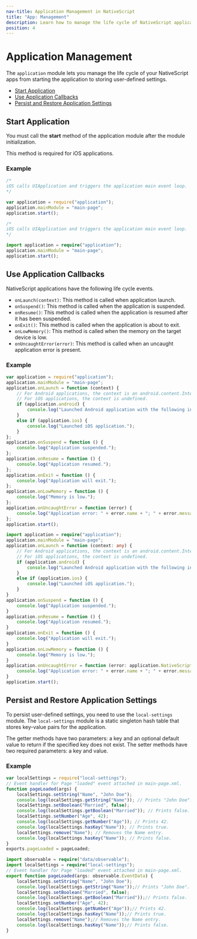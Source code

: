 ```yaml
---
nav-title: Application Management in NativeScript
title: "App: Management"
description: Learn how to manage the life cycle of NativeScript applications from application start to storing user-defined settings.
position: 4
---
```


# Application Management

The `application` module lets you manage the life cycle of your NativeScript apps from starting the application to storing user-defined settings.

* [Start Application](#start-application)
* [Use Application Callbacks](#use-application-callbacks)
* [Persist and Restore Application Settings](#persist-and-restore-application-settings)

## Start Application

You must call the **start** method of the application module after the module initialization. 

This method is required for iOS applications. 

### Example

``` JavaScript
/*
iOS calls UIApplication and triggers the application main event loop.
*/

var application = require("application");
application.mainModule = "main-page";
application.start();
```
``` TypeScript
/*
iOS calls UIApplication and triggers the application main event loop.
*/

import application = require("application");
application.mainModule = "main-page";
application.start();
```

## Use Application Callbacks

NativeScript applications have the following life cycle events.

+ `onLaunch(context)`: This method is called when application launch.
+ `onSuspend()`: This method is called when the application is suspended.
+ `onResume()`: This method is called when the application is resumed after it has been suspended.
+ `onExit()`: This method is called when the application is about to exit.
+ `onLowMemory()`: This method is called when the memory on the target device is low.
+ `onUncaughtError(error)`: This method is called when an uncaught application error is present.

### Example

``` JavaScript
var application = require("application");
application.mainModule = "main-page";
application.onLaunch = function (context) {
    // For Android applications, the context is an android.content.Intent class.
    // For iOS applications, the context is undefined.
    if (application.android) {
        console.log("Launched Android application with the following intent: " + context + ".");
    }
    else if (application.ios) {
        console.log("Launched iOS application.");
    }
};
application.onSuspend = function () {
    console.log("Application suspended.");
};
application.onResume = function () {
    console.log("Application resumed.");
};
application.onExit = function () {
    console.log("Application will exit.");
};
application.onLowMemory = function () {
    console.log("Memory is low.");
};
application.onUncaughtError = function (error) {
    console.log("Application error: " + error.name + "; " + error.message + "; " + error.nativeError);
};
application.start();
```
``` TypeScript
import application = require("application");
application.mainModule = "main-page";
application.onLaunch = function (context: any) {
    // For Android applications, the context is an android.content.Intent class.
    // For iOS applications, the context is undefined.
    if (application.android) {
        console.log("Launched Android application with the following intent: " + context + ".");
    }
    else if (application.ios) {
        console.log("Launched iOS application.");
    }
}
application.onSuspend = function () {
    console.log("Application suspended.");
}
application.onResume = function () {
    console.log("Application resumed.");
}
application.onExit = function () {
    console.log("Application will exit.");
}
application.onLowMemory = function () {
    console.log("Memory is low.");
}
application.onUncaughtError = function (error: application.NativeScriptError) {
    console.log("Application error: " + error.name + "; " + error.message + "; " + error.nativeError);
}
application.start();
```

## Persist and Restore Application Settings

To persist user-defined settings, you need to use the `local-settings` module. The `local-settings` module is a static singleton hash table that stores key-value pairs for the application. 

The getter methods have two parameters: a key and an optional default value to return if the specified key does not exist.
The setter methods have two required parameters: a key and value. 

### Example

``` JavaScript
var localSettings = require("local-settings");
// Event handler for Page "loaded" event attached in main-page.xml.
function pageLoaded(args) {
    localSettings.setString("Name", "John Doe");
    console.log(localSettings.getString("Name")); // Prints "John Doe".
    localSettings.setBoolean("Married", false);
    console.log(localSettings.getBoolean("Married")); // Prints false.
    localSettings.setNumber("Age", 42);
    console.log(localSettings.getNumber("Age")); // Prints 42.
    console.log(localSettings.hasKey("Name")); // Prints true.
    localSettings.remove("Name"); // Removes the Name entry.
    console.log(localSettings.hasKey("Name")); // Prints false.
}
exports.pageLoaded = pageLoaded;
```
``` TypeScript
import observable = require("data/observable");
import localSettings = require("local-settings");
// Event handler for Page "loaded" event attached in main-page.xml.
export function pageLoaded(args: observable.EventData) {
    localSettings.setString("Name", "John Doe");
    console.log(localSettings.getString("Name"));// Prints "John Doe".
    localSettings.setBoolean("Married", false);
    console.log(localSettings.getBoolean("Married"));// Prints false.
    localSettings.setNumber("Age", 42);
    console.log(localSettings.getNumber("Age"));// Prints 42.
    console.log(localSettings.hasKey("Name"));// Prints true.
    localSettings.remove("Name");// Removes the Name entry.
    console.log(localSettings.hasKey("Name"));// Prints false.
}
```